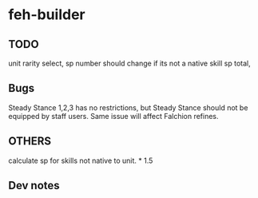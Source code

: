 # feh-builder

## TODO

unit rarity select,
sp number should change if its not a native skill
sp total,

## Bugs

Steady Stance 1,2,3 has no restrictions, but Steady Stance should not be equipped by staff users.
Same issue will affect Falchion refines.

## OTHERS

calculate sp for skills not native to unit. \* 1.5

## Dev notes
